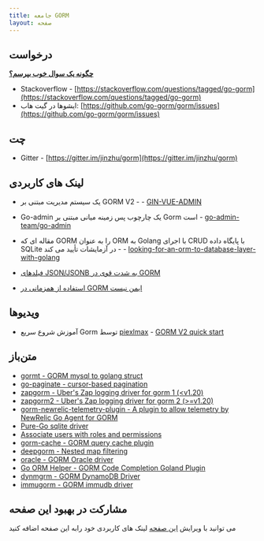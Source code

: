 ```yaml
---
title: جامعه GORM
layout: صفحه
---
```


## درخواست

**[چگونه یک سوال خوب بپرسم؟](https://stackoverflow.com/help/how-to-ask)**

* Stackoverflow - [https://stackoverflow.com/questions/tagged/go-gorm](https://stackoverflow.com/questions/tagged/go-gorm)
* ایشوها در گیت هاب:  [https://github.com/go-gorm/gorm/issues](https://github.com/go-gorm/gorm/issues)

## چت

* Gitter - [https://gitter.im/jinzhu/gorm](https://gitter.im/jinzhu/gorm)

## لینک های کاربردی

* یک سیستم مدیریت مبتنی بر GORM V2 - - [GIN-VUE-ADMIN](https://github.com/flipped-aurora/gin-vue-admin)

* Go-admin یک چارچوب پس زمینه میانی مبتنی بر Gorm است   - [go-admin-team/go-admin](https://github.com/go-admin-team/go-admin)

* مقاله ای که GORM را به عنوان ORM به Golang با اجرای CRUD با پایگاه داده SQLite در آزمایشات تأیید می کند - - [looking-for-an-orm-to-database-layer-with-golang](https://medium.com/@rafaelholanda90/continuing-looking-for-an-orm-to-database-layer-with-golang-7fee0316a989)

* [فیلدهای JSON/JSONB به شدت قوی در GORM](https://www.terminateandstayresident.com/2022-07-13/orm-json)

* [استفاده از همزمانی در GORM ایمن نیست](https://zhuanlan.zhihu.com/p/556065676)

## ویدیوها

* آموزش شروع سریع Gorm توسط  [piexlmax](https://github.com/piexlmax) - [GORM V2 quick start](https://www.bilibili.com/video/BV1E64y1472a#reply5032293079)

## متن‌باز

* [gormt - GORM mysql to golang struct](https://github.com/xxjwxc/gormt)
* [go-paginate - cursor-based pagination](https://github.com/raphaelvigee/go-paginate)
* [zapgorm - Uber's Zap logging driver for gorm 1 (<v1.20)](https://github.com/moul/zapgorm)
* [zapgorm2 - Uber's Zap logging driver for gorm 2 (>=v1.20)](https://github.com/moul/zapgorm2)
* [gorm-newrelic-telemetry-plugin - A plugin to allow telemetry by NewRelic Go Agent for GORM](https://github.com/rafaelhl/gorm-newrelic-telemetry-plugin)
* [Pure-Go sqlite driver](https://github.com/glebarez/sqlite)
* [Associate users with roles and permissions](https://github.com/Permify/permify-gorm)
* [gorm-cache - GORM query cache plugin](https://github.com/liyuan1125/gorm-cache)
* [deepgorm - Nested map filtering](https://github.com/survivorbat/gorm-deep-filtering)
* [oracle - GORM Oracle driver](https://github.com/CengSin/oracle)
* [Go ORM Helper - GORM Code Completion Goland Plugin](https://github.com/maiqingqiang/go-orm-helper)
* [dynmgrm - GORM DynamoDB Driver](https://github.com/miyamo2/dynmgrm)
* [immugorm - GORM immudb driver](https://github.com/codenotary/immugorm)

## <span id="contribute">مشارکت در بهبود این صفحه</span>

می توانید با ویرایش [این صفحه](https://github.com/go-gorm/gorm.io/edit/master/pages/community.md) لینک های کاربردی خود رابه این صفحه اضافه کنید
